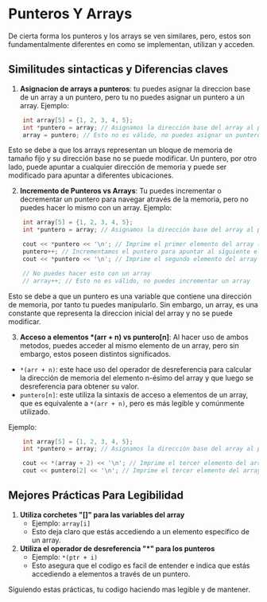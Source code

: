 # Punteros Y Arrays
De cierta forma los punteros y los arrays se ven similares, pero, estos son fundamentalmente diferentes en como se implementan, utilizan y acceden.

## Similitudes sintacticas y Diferencias claves
1. **Asignacion de arrays a punteros**: tu puedes asignar la direccion base de un array a un puntero, pero tu no puedes asignar un puntero a un array.
Ejemplo:
```cpp
    int array[5] = {1, 2, 3, 4, 5};
    int *puntero = array; // Asignamos la dirección base del array al puntero
    array = puntero; // Esto no es válido, no puedes asignar un puntero a un array
```
Esto se debe a que los arrays representan un bloque de memoria de tamaño fijo y su dirección base no se puede modificar. Un puntero, por otro lado, puede apuntar a cualquier dirección de memoria y puede ser modificado para apuntar a diferentes ubicaciones.

2. **Incremento de Punteros vs Arrays**: Tu puedes incrementar o decrementar un puntero para navegar através de la memoria, pero no puedes hacer lo mismo con un array.
Ejemplo:
```cpp
    int array[5] = {1, 2, 3, 4, 5};
    int *puntero = array; // Asignamos la dirección base del array al puntero

    cout << *puntero << '\n'; // Imprime el primer elemento del array (1)
    puntero++; // Incrementamos el puntero para apuntar al siguiente elemento
    cout << *puntero << '\n'; // Imprime el segundo elemento del array (2)

    // No puedes hacer esto con un array
    // array++; // Esto no es válido, no puedes incrementar un array
```

Esto se debe a que un puntero es una variable que contiene una dirección de memoria, por tanto tu puedes manipularlo. Sin embargo, un array, es una constante que representa la direccion inicial del array y no se puede modificar.

3. **Acceso a elementos *(arr + n) vs puntero[n]**: Al hacer uso de ambos metodos, puedes acceder al mismo elemento de un array, pero sin embargo, estos poseen distintos significados.
- `*(arr + n)`: este hace uso del operador de desreferencia para calcular la dirección de memoria del elemento n-ésimo del array y que luego se desreferencia para obtener su valor.
- `puntero[n]`: este utiliza la sintaxis de acceso a elementos de un array, que es equivalente a `*(arr + n)`, pero es más legible y comúnmente utilizado.

Ejemplo:
```cpp
    int array[5] = {1, 2, 3, 4, 5};
    int *puntero = array; // Asignamos la dirección base del array al puntero

    cout << *(array + 2) << '\n'; // Imprime el tercer elemento del array (3)
    cout << puntero[2] << '\n'; // Imprime el tercer elemento del array (3)
```

## Mejores Prácticas Para Legibilidad
1. **Utiliza corchetes "[]" para las variables del array**
    - Ejemplo: `array[i]`
    - Esto deja claro que estás accediendo a un elemento específico de un array.
2. **Utiliza el operador de desreferencia "*" para los punteros**
    - Ejemplo: `*(ptr + i)`
    - Esto asegura que el codigo es facil de entender e indica que estás accediendo a elementos a través de un puntero.

Siguiendo estas prácticas, tu codigo haciendo mas legible y de mantener.